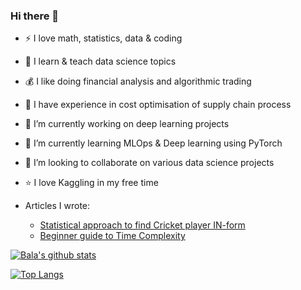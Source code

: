 ### Hi there 👋

<!--
**bala-baskar/bala-baskar** is a ✨ _special_ ✨ repository because its `README.md` (this file) appears on your GitHub profile.

Here are some ideas to get you started:
-->

- :zap: I love math, statistics, data & coding
- 📖 I learn & teach data science topics
- 💰 I like doing financial analysis and algorithmic trading
- 🚛 I have experience in cost optimisation of supply chain process
- 🔭 I’m currently working on deep learning projects
- 🌱 I’m currently learning MLOps & Deep learning using PyTorch
- 👯 I’m looking to collaborate on various data science projects
- ⭐ I love Kaggling in my free time


- Articles I wrote:
  - [Statistical approach to find Cricket player IN-form](https://medium.com/@balabaskar.official/a-statistical-approach-to-find-cricket-player-in-form-using-r-part-i-ec60c5056e57)
  - [Beginner guide to Time Complexity](https://www.mygreatlearning.com/blog/why-is-time-complexity-essential/)



[![Bala's github stats](https://github-readme-stats.vercel.app/api?username=bala-baskar&count_private=true&show_icons=true&theme=radical&hide_rank=false)](https://github.com/anuraghazra/github-readme-stats)



[![Top Langs](https://github-readme-stats.vercel.app/api/top-langs/?username=bala-baskar)](https://github.com/anuraghazra/github-readme-stats)
